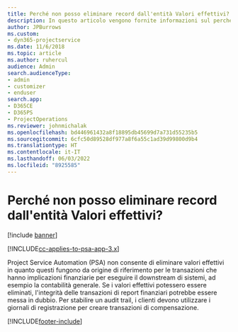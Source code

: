 ```yaml
---
title: Perché non posso eliminare record dall'entità Valori effettivi?
description: In questo articolo vengono fornite informazioni sul perché non è possibile eliminare record dall'entità Valori effettivi.
author: JPBurrows
ms.custom:
- dyn365-projectservice
ms.date: 11/6/2018
ms.topic: article
ms.author: ruhercul
audience: Admin
search.audienceType:
- admin
- customizer
- enduser
search.app:
- D365CE
- D365PS
- ProjectOperations
ms.reviewer: johnmichalak
ms.openlocfilehash: bd446961432a8f18895db45699d7a731d55235b5
ms.sourcegitcommit: 6cfc50d89528df977a8f6a55c1ad39d99800d9b4
ms.translationtype: HT
ms.contentlocale: it-IT
ms.lasthandoff: 06/03/2022
ms.locfileid: "8925585"
---
```

# <a name="why-cant-i-delete-records-from-the-actuals-entity"></a>Perché non posso eliminare record dall'entità Valori effettivi?

[!include [banner](../includes/psa-now-project-operations.md)]

[!INCLUDE[cc-applies-to-psa-app-3.x](../includes/cc-applies-to-psa-app-3x.md)]

Project Service Automation (PSA) non consente di eliminare valori effettivi in quanto questi fungono da origine di riferimento per le transazioni che hanno implicazioni finanziarie per eseguire il downstream di sistemi, ad esempio la contabilità generale. Se i valori effettivi potessero essere eliminati, l'integrità delle transazioni di report finanziari potrebbe essere messa in dubbio. Per stabilire un audit trail, i clienti devono utilizzare i giornali di registrazione per creare transazioni di compensazione.



[!INCLUDE[footer-include](../includes/footer-banner.md)]
